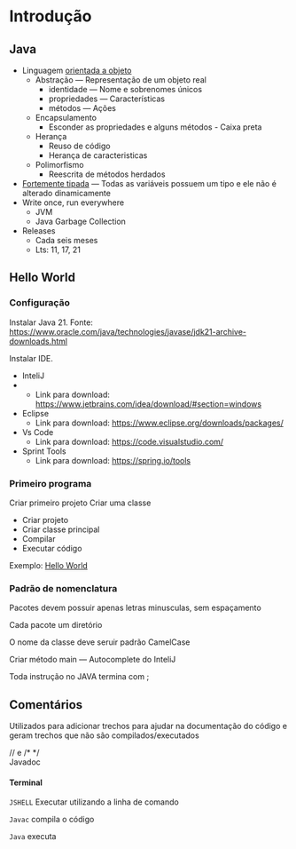 # Introdução

## Java

* Linguagem [orientada a objeto](https://www.devmedia.com.br/os-4-pilares-da-programacao-orientada-a-objetos/9264)
    * Abstração — Representação de um objeto real
        * identidade — Nome e sobrenomes únicos
        * propriedades — Características
        * métodos — Ações
    * Encapsulamento
      * Esconder as propriedades e alguns métodos - Caixa preta
    * Herança
      * Reuso de código
      * Herança de caracteristicas
    * Polimorfismo
      * Reescrita de métodos herdados
* [Fortemente tipada](https://pt.wikipedia.org/wiki/Linguagem_tipada) — Todas as variáveis possuem um tipo e ele não é
  alterado dinamicamente
* Write once, run everywhere
    * JVM
    * Java Garbage Collection
* Releases
    * Cada seis meses
    * Lts: 11, 17, 21

## Hello World

### Configuração

Instalar Java 21. Fonte: https://www.oracle.com/java/technologies/javase/jdk21-archive-downloads.html

Instalar IDE.

* InteliJ
* 
    * Link para download: https://www.jetbrains.com/idea/download/#section=windows
* Eclipse
    * Link para download: https://www.eclipse.org/downloads/packages/
* Vs Code
    * Link para download: https://code.visualstudio.com/
* Sprint Tools
  * Link para download: https://spring.io/tools

### Primeiro programa

Criar primeiro projeto Criar uma classe

* Criar projeto
* Criar classe principal
* Compilar
* Executar código

Exemplo: [Hello World](/src/br/com/letscode/introducao/base/HelloWorld.java)

### Padrão de nomenclatura

Pacotes devem possuir apenas letras minusculas, sem espaçamento

Cada pacote um diretório

O nome da classe deve seruir padrão CamelCase

Criar método main — Autocomplete do InteliJ

Toda instrução no JAVA termina com ;

## Comentários

Utilizados para adicionar trechos para ajudar na documentação do código e geram trechos que não são
compilados/executados

// e /* */ <BR>
Javadoc <BR>

#### Terminal

`JSHELL` Executar utilizando a linha de comando

`Javac` compila o código

`Java` executa
